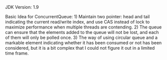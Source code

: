 JDK Version: 1.9

Basic Idea for ConcurrentQueue:
                           1) Maintain two pointer: head and tail indicating the current read/write index,
                              and use CAS instead of lock to maximize performance when multiple threads are contending.
                           2) The queue can ensure that the elements added to the queue will not be lost, 
                               and each of them will only be polled once. 
                           3) The way of using circular queue and a markable element indicating whether it has been 
                              consumed or not has been considered, but it is a bit complex that I could not figure it out
                              in a limited time frame.
